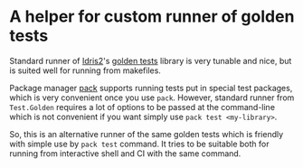 # A helper for custom runner of golden tests

Standard runner of [Idris2](https://github.com/idris-lang/Idris2)'s
[golden tests](https://github.com/idris-lang/Idris2/tree/main/libs/test) library
is very tunable and nice,
but is suited well for running from makefiles.

Package manager [pack](https://github.com/stefan-hoeck/idris2-pack/) supports running tests
put in special test packages, which is very convenient once you use `pack`.
However, standard runner from `Test.Golden` requires a lot of options to be passed at the command-line
which is not convenient if you want simply use `pack test <my-library>`.

So, this is an alternative runner of the same golden tests
which is friendly with simple use by `pack test` command.
It tries to be suitable both for running from interactive shell and CI with the same command.
